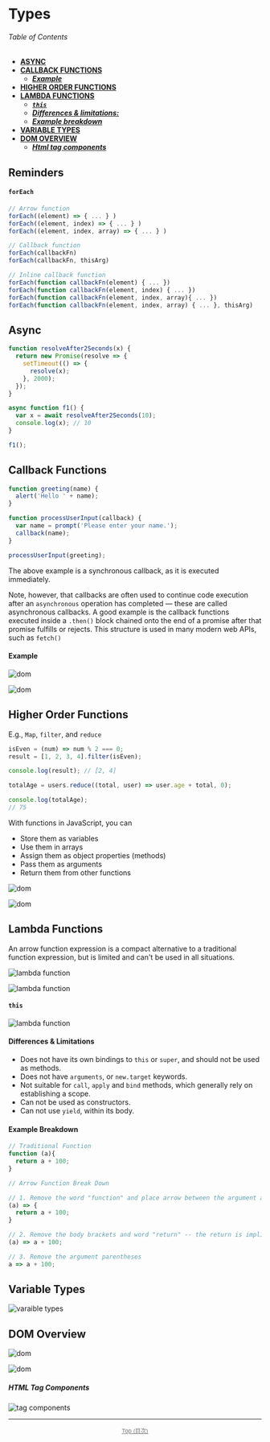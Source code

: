 

# Types


<a name="table-of-contents"/>

###### Table of Contents

- [**ASYNC**](#async)
- [**CALLBACK FUNCTIONS**](#callback-functions)
  - [***Example***](#example)
- [**HIGHER ORDER FUNCTIONS**](#higher-order-functions)
- [**LAMBDA FUNCTIONS**](#lambda-functions)
  - [***`this`***](#this)
  - [***Differences & limitations:***](#differences-&-limitations)
  - [***Example breakdown***](#example-breakdown)
- [**VARIABLE TYPES**](#variable-types)
- [**DOM OVERVIEW**](#dom-overview)
  - [***Html tag components***](#html-tag-components)



<a name="reminders"/>

## Reminders

#### `forEach`

```javascript
// Arrow function
forEach((element) => { ... } )
forEach((element, index) => { ... } )
forEach((element, index, array) => { ... } )

// Callback function
forEach(callbackFn)
forEach(callbackFn, thisArg)

// Inline callback function
forEach(function callbackFn(element) { ... })
forEach(function callbackFn(element, index) { ... })
forEach(function callbackFn(element, index, array){ ... })
forEach(function callbackFn(element, index, array) { ... }, thisArg)
```

<a name="async"/>

## Async



```javascript
function resolveAfter2Seconds(x) {
  return new Promise(resolve => {
    setTimeout(() => {
      resolve(x);
    }, 2000);
  });
}

async function f1() {
  var x = await resolveAfter2Seconds(10);
  console.log(x); // 10
}

f1();
```


<a name="callback-functions"/>

## Callback Functions


```javascript
function greeting(name) {
  alert('Hello ' + name);
}

function processUserInput(callback) {
  var name = prompt('Please enter your name.');
  callback(name);
}

processUserInput(greeting);
```

The above example is a synchronous callback, as it is executed immediately.

Note, however, that callbacks are often used to continue code execution after an `asynchronous` operation has completed — these are called asynchronous callbacks. A good example is the callback functions executed inside a `.then()` block chained onto the end of a promise after that promise fulfills or rejects. This structure is used in many modern web APIs, such as `fetch()`


<a name="example"/>

#### Example

![dom](info-pics/fs-read-callback.png)

![dom](info-pics/fs-read-callback2.png)


<a name="higher-order-functions"/>

## Higher Order Functions

E.g., `Map`, `filter`, and `reduce`


```javascript
isEven = (num) => num % 2 === 0;
result = [1, 2, 3, 4].filter(isEven);

console.log(result); // [2, 4]
```

```javascript
totalAge = users.reduce((total, user) => user.age + total, 0);

console.log(totalAge);
// 75
```

With functions in JavaScript, you can

- Store them as variables
- Use them in arrays
- Assign them as object properties (methods)
- Pass them as arguments
- Return them from other functions


![dom](info-pics/higher-order-js-func.png)

![dom](info-pics/higher-order-js-func02.png)

<a name="lambda-functions"/>

## Lambda Functions


An arrow function expression is a compact alternative to a traditional function expression, but is limited and can't be used in all situations.


![lambda function](info-pics/js-lambda-1.png)

![lambda function](info-pics/js-lambda-2.png)

<a name="this"/>

#### `this`

![lambda function](info-pics/js-lambda-3.png)

<a name="differences-&-limitations:"/>

#### Differences & Limitations

- Does not have its own bindings to `this` or `super`, and should not be used as methods.
- Does not have `arguments`, or `new.target` keywords.
- Not suitable for `call`, `apply` and `bind` methods, which generally rely on establishing a scope.
- Can not be used as constructors.
- Can not use `yield`, within its body.

<a name="example-breakdown"/>

#### Example Breakdown

```javascript
// Traditional Function
function (a){
  return a + 100;
}

// Arrow Function Break Down

// 1. Remove the word "function" and place arrow between the argument and opening body bracket
(a) => {
  return a + 100;
}

// 2. Remove the body brackets and word "return" -- the return is implied.
(a) => a + 100;

// 3. Remove the argument parentheses
a => a + 100;
```

<a name="variable-types"/>

## Variable Types

![varaible types](info-pics/js-variables01.png)


<a name="dom-overview"/>

## DOM Overview

![dom](info-pics/dom01.png)

![dom](info-pics/dom02.png)

<a name="html-tag-components"/>

##### HTML Tag Components

![tag components](info-pics/html-tag.png)




-----------------------------

<div align="center" style="font-size: 11px; margin: 0; opacity:.6"><a href="#table-of-contents">Top (目次)</a></div>

